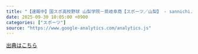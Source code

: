 ```yaml
---
title: "【速報中】国スポ高校野球 山梨学院－県岐阜商【スポーツ／山梨】 - sannichi.co.jp"
date: 2025-09-30 10:05:00 +0900
categories: ["スポーツ"]
source: "https://www.google-analytics.com/analytics.js"
---
```


[出典はこちら](https://www.google-analytics.com/analytics.js)
